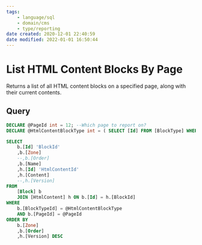 ```yaml
---
tags:
    - language/sql
    - domain/cms
    - type/reporting
date created: 2020-12-01 22:40:59
date modified: 2022-01-01 16:50:44
---
```


# List HTML Content Blocks By Page

Returns a list of all HTML content blocks on a specified page, along with their current contents.

## Query

```sql
DECLARE @PageId int = 12; --Which page to report on?
DECLARE @HtmlContentBlockType int = ( SELECT [Id] FROM [BlockType] WHERE [Guid] = '19B61D65-37E3-459F-A44F-DEF0089118A3' );

SELECT
    b.[Id] 'BlockId'
    ,b.[Zone]
    --,b.[Order]
    ,b.[Name]
    ,h.[Id] 'HtmlContentId'
    ,h.[Content]
    --,h.[Version]
FROM
    [Block] b
    JOIN [HtmlContent] h ON b.[Id] = h.[BlockId]
WHERE
    b.[BlockTypeId] = @HtmlContentBlockType
    AND b.[PageId] = @PageId
ORDER BY
    b.[Zone]
    ,b.[Order]
    ,h.[Version] DESC
```
